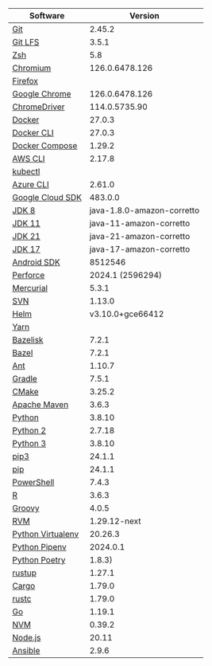 [//]: # (title: Preinstalled Software on TeamCity Cloud Ubuntu Agents)
[//]: # (auxiliary-id: Preinstalled Software on TeamCity Cloud Ubuntu Agents)

<chunk id="ubuntu-jb-agents">

|Software|Version|
|---|---|
|[Git](https://git-scm.com/)|2.45.2|
|[Git LFS](https://git-lfs.github.com/)|3.5.1|
|[Zsh](https://www.zsh.org/)|5.8|
|[Chromium](https://www.chromium.org/)|126.0.6478.126|
|[Firefox](https://www.mozilla.org/en-US/firefox/)||
|[Google Chrome](https://www.google.com/chrome/)|126.0.6478.126|
|[ChromeDriver](https://chromedriver.chromium.org/)|114.0.5735.90|
|[Docker](https://www.docker.com/)|27.0.3|
|[Docker CLI](https://docs.docker.com/engine/reference/commandline/cli/)|27.0.3|
|[Docker Compose](https://docs.docker.com/compose/)|1.29.2|
|[AWS CLI](https://aws.amazon.com/cli/)|2.17.8|
|[kubectl](https://kubernetes.io/docs/tasks/tools/#kubectl)||
|[Azure CLI](https://docs.microsoft.com/en-us/cli/azure/)|2.61.0|
|[Google Cloud SDK](https://cloud.google.com/sdk)|483.0.0|
|[JDK 8](https://docs.aws.amazon.com/corretto/latest/corretto-8-ug/downloads-list.html)|java-1.8.0-amazon-corretto|
|[JDK 11](https://docs.aws.amazon.com/corretto/latest/corretto-11-ug/downloads-list.html)|java-11-amazon-corretto|
|[JDK 21](https://docs.aws.amazon.com/corretto/latest/corretto-21-ug/downloads-list.html)|java-21-amazon-corretto|
|[JDK 17](https://docs.aws.amazon.com/corretto/latest/corretto-17-ug/downloads-list.html)|java-17-amazon-corretto|
|[Android SDK](https://developer.android.com/studio/command-line)|8512546|
|[Perforce](https://www.perforce.com/)|2024.1 (2596294)|
|[Mercurial](https://www.mercurial-scm.org/)|5.3.1|
|[SVN](https://subversion.apache.org/)|1.13.0|
|[Helm](https://helm.sh/)|v3.10.0+gce66412|
|[Yarn](https://yarnpkg.com/)||
|[Bazelisk](https://github.com/bazelbuild/bazelisk)|7.2.1|
|[Bazel](https://bazel.build/)|7.2.1|
|[Ant](https://ant.apache.org/)|1.10.7|
|[Gradle](https://gradle.org/)|7.5.1|
|[CMake](https://cmake.org/)|3.25.2|
|[Apache Maven](https://maven.apache.org/)|3.6.3|
|[Python](https://www.python.org/)|3.8.10|
|[Python 2](https://www.python.org/downloads/)|2.7.18|
|[Python 3](https://www.python.org/downloads/)|3.8.10|
|[pip3](https://pip.pypa.io/en/stable/)|24.1.1|
|[pip](https://pip.pypa.io/en/stable/)|24.1.1|
|[PowerShell](https://docs.microsoft.com/en-us/powershell/)|7.4.3|
|[R](https://www.r-project.org/)|3.6.3|
|[Groovy](https://groovy-lang.org/)|4.0.5|
|[RVM](https://rvm.io/)|1.29.12-next|
|[Python Virtualenv](https://virtualenv.pypa.io/en/latest/)|20.26.3|
|[Python Pipenv](https://pipenv.pypa.io/en/latest/)|2024.0.1|
|[Python Poetry](https://python-poetry.org/)|1.8.3)|
|[rustup](https://rustup.rs/)|1.27.1|
|[Cargo](https://doc.rust-lang.org/cargo/)|1.79.0|
|[rustc](https://doc.rust-lang.org/rustc/what-is-rustc.html)|1.79.0|
|[Go](https://golang.org/)|1.19.1|
|[NVM](https://github.com/nvm-sh/nvm)|0.39.2|
|[Node.js](https://nodejs.org/en/)|20.11|
|[Ansible](https://www.ansible.com/)|2.9.6|

</chunk> 
